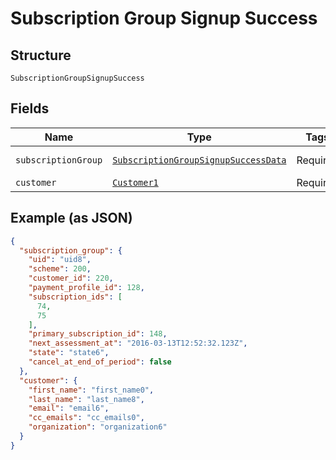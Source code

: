 
# Subscription Group Signup Success

## Structure

`SubscriptionGroupSignupSuccess`

## Fields

| Name | Type | Tags | Description | Getter | Setter |
|  --- | --- | --- | --- | --- | --- |
| `subscriptionGroup` | [`SubscriptionGroupSignupSuccessData`](../../doc/models/subscription-group-signup-success-data.md) | Required | - | getSubscriptionGroup(): SubscriptionGroupSignupSuccessData | setSubscriptionGroup(SubscriptionGroupSignupSuccessData subscriptionGroup): void |
| `customer` | [`Customer1`](../../doc/models/customer-1.md) | Required | - | getCustomer(): Customer1 | setCustomer(Customer1 customer): void |

## Example (as JSON)

```json
{
  "subscription_group": {
    "uid": "uid8",
    "scheme": 200,
    "customer_id": 220,
    "payment_profile_id": 128,
    "subscription_ids": [
      74,
      75
    ],
    "primary_subscription_id": 148,
    "next_assessment_at": "2016-03-13T12:52:32.123Z",
    "state": "state6",
    "cancel_at_end_of_period": false
  },
  "customer": {
    "first_name": "first_name0",
    "last_name": "last_name8",
    "email": "email6",
    "cc_emails": "cc_emails0",
    "organization": "organization6"
  }
}
```

